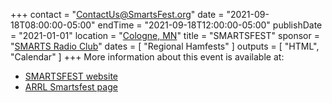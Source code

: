 +++
contact = "[ContactUs@SmartsFest.org](mailto:ContactUs@SmartsFest.org)"
date = "2021-09-18T08:00:00-05:00"
endTime = "2021-09-18T12:00:00-05:00"
publishDate = "2021-01-01"
location = "[Cologne, MN](https://www.google.com/maps/place/Cologne+Community+Center/@44.7629594,-93.7857148,17z/data=!3m1!4b1!4m5!3m4!1s0x87f5e2e2794ebbe1:0x316c7056e9cd5e49!8m2!3d44.7629556!4d-93.7835261)"
title = "SMARTSFEST"
sponsor = "[SMARTS Radio Club](http://www.smartsonline.org/)"
dates = [ "Regional Hamfests" ]
outputs = [ "HTML", "Calendar" ]
+++
More information about this event is available at:

* [SMARTSFEST website](https://smartsfest.org/)
* [ARRL Smartsfest page](http://www.arrl.org/hamfests/smartsfest-4)
